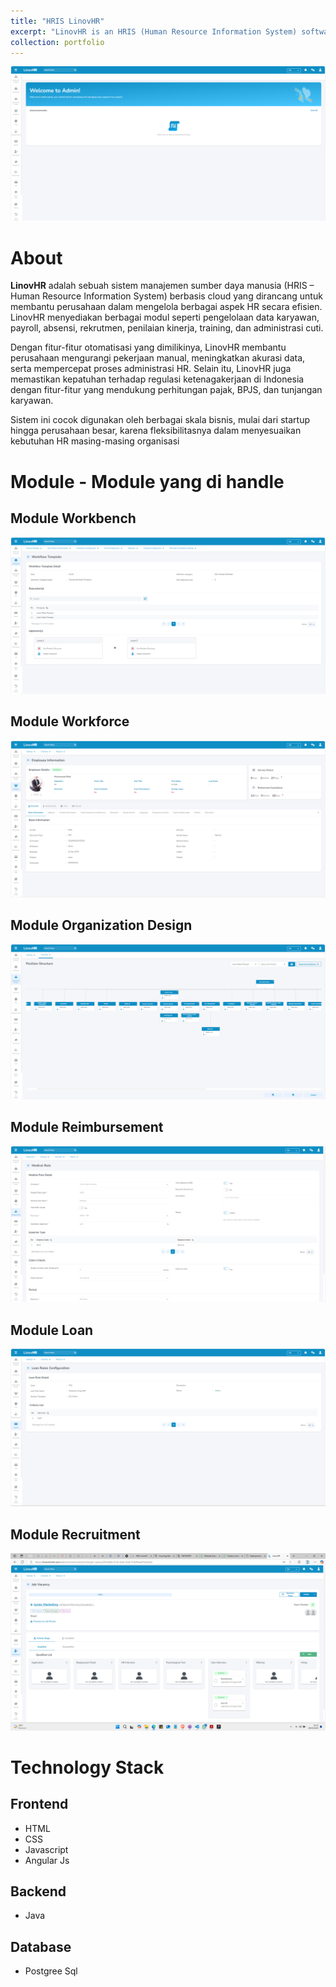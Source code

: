 ```yaml
---
title: "HRIS LinovHR"
excerpt: "LinovHR is an HRIS (Human Resource Information System) software that supports all HR activities in the fields of payroll, taxation, performance appraisal, including managing employee attendance data <br/><img src='/images/linovhr.png'>"
collection: portfolio
---
```


<img src='/images/index_linovhr.png'>

# About

**LinovHR** adalah sebuah sistem manajemen sumber daya manusia (HRIS – Human Resource Information System) berbasis cloud yang dirancang untuk membantu perusahaan dalam mengelola berbagai aspek HR secara efisien. LinovHR menyediakan berbagai modul seperti pengelolaan data karyawan, payroll, absensi, rekrutmen, penilaian kinerja, training, dan administrasi cuti.

Dengan fitur-fitur otomatisasi yang dimilikinya, LinovHR membantu perusahaan mengurangi pekerjaan manual, meningkatkan akurasi data, serta mempercepat proses administrasi HR. Selain itu, LinovHR juga memastikan kepatuhan terhadap regulasi ketenagakerjaan di Indonesia dengan fitur-fitur yang mendukung perhitungan pajak, BPJS, dan tunjangan karyawan.

Sistem ini cocok digunakan oleh berbagai skala bisnis, mulai dari startup hingga perusahaan besar, karena fleksibilitasnya dalam menyesuaikan kebutuhan HR masing-masing organisasi

# Module - Module yang di handle

## Module Workbench

<img src='/images/index_workbench.png'>

## Module Workforce

<img src='/images/index_workforce.png'>

## Module Organization Design

<img src='/images/index_organization.png'>

## Module Reimbursement

<img src='/images/index_reimbursement.png'>

## Module Loan

<img src='/images/index_loan.png'>

## Module Recruitment

<img src='/images/index+recruitment.png'>

# Technology Stack

## Frontend

- HTML
- CSS
- Javascript
- Angular Js

## Backend

- Java

## Database

- Postgree Sql
